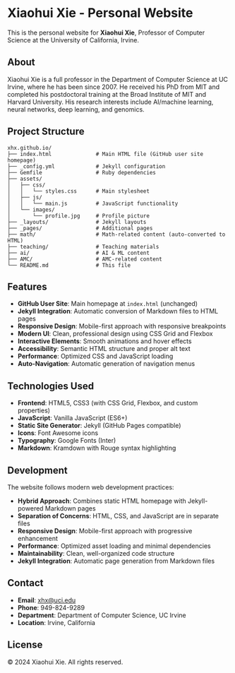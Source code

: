 # Xiaohui Xie - Personal Website

This is the personal website for **Xiaohui Xie**, Professor of Computer Science at the University of California, Irvine.

## About

Xiaohui Xie is a full professor in the Department of Computer Science at UC Irvine, where he has been since 2007. He received his PhD from MIT and completed his postdoctoral training at the Broad Institute of MIT and Harvard University. His research interests include AI/machine learning, neural networks, deep learning, and genomics.

## Project Structure

```
xhx.github.io/
├── index.html              # Main HTML file (GitHub user site homepage)
├── _config.yml             # Jekyll configuration
├── Gemfile                 # Ruby dependencies
├── assets/
│   ├── css/
│   │   └── styles.css      # Main stylesheet
│   ├── js/
│   │   └── main.js         # JavaScript functionality
│   └── images/
│       └── profile.jpg     # Profile picture
├── _layouts/               # Jekyll layouts
├── _pages/                 # Additional pages
├── math/                   # Math-related content (auto-converted to HTML)
├── teaching/               # Teaching materials
├── ai/                     # AI & ML content
├── AMC/                    # AMC-related content
└── README.md               # This file
```

## Features

- **GitHub User Site**: Main homepage at `index.html` (unchanged)
- **Jekyll Integration**: Automatic conversion of Markdown files to HTML pages
- **Responsive Design**: Mobile-first approach with responsive breakpoints
- **Modern UI**: Clean, professional design using CSS Grid and Flexbox
- **Interactive Elements**: Smooth animations and hover effects
- **Accessibility**: Semantic HTML structure and proper alt text
- **Performance**: Optimized CSS and JavaScript loading
- **Auto-Navigation**: Automatic generation of navigation menus

## Technologies Used

- **Frontend**: HTML5, CSS3 (with CSS Grid, Flexbox, and custom properties)
- **JavaScript**: Vanilla JavaScript (ES6+)
- **Static Site Generator**: Jekyll (GitHub Pages compatible)
- **Icons**: Font Awesome icons
- **Typography**: Google Fonts (Inter)
- **Markdown**: Kramdown with Rouge syntax highlighting

## Development

The website follows modern web development practices:

- **Hybrid Approach**: Combines static HTML homepage with Jekyll-powered Markdown pages
- **Separation of Concerns**: HTML, CSS, and JavaScript are in separate files
- **Responsive Design**: Mobile-first approach with progressive enhancement
- **Performance**: Optimized asset loading and minimal dependencies
- **Maintainability**: Clean, well-organized code structure
- **Jekyll Integration**: Automatic page generation from Markdown files

## Contact

- **Email**: xhx@uci.edu
- **Phone**: 949-824-9289
- **Department**: Department of Computer Science, UC Irvine
- **Location**: Irvine, California

## License

© 2024 Xiaohui Xie. All rights reserved.